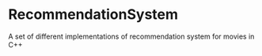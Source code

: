 # RecommendationSystem
A set of different implementations of recommendation system for movies in C++
